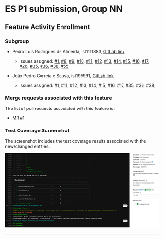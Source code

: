 # ES P1 submission, Group NN

## Feature Activity Enrollment

### Subgroup
 - Pedro Luís Rodrigues de Almeida, ist1111383, [GitLab link](https://gitlab.rnl.tecnico.ulisboa.pt/ist1111383)
   + Issues assigned: [#1](https://gitlab.rnl.tecnico.ulisboa.pt/es/es24-12/-/issues/1),
                      [#8](https://gitlab.rnl.tecnico.ulisboa.pt/es/es24-12/-/issues/8),
                      [#9](https://gitlab.rnl.tecnico.ulisboa.pt/es/es24-12/-/issues/9),
                      [#10](https://gitlab.rnl.tecnico.ulisboa.pt/es/es24-12/-/issues/10),
                      [#11](https://gitlab.rnl.tecnico.ulisboa.pt/es/es24-12/-/issues/11),
                      [#12](https://gitlab.rnl.tecnico.ulisboa.pt/es/es24-12/-/issues/12),
                      [#13](https://gitlab.rnl.tecnico.ulisboa.pt/es/es24-12/-/issues/13),
                      [#14](https://gitlab.rnl.tecnico.ulisboa.pt/es/es24-12/-/issues/14),
                      [#15](https://gitlab.rnl.tecnico.ulisboa.pt/es/es24-12/-/issues/15),
                      [#16](https://gitlab.rnl.tecnico.ulisboa.pt/es/es24-12/-/issues/16),
                      [#17](https://gitlab.rnl.tecnico.ulisboa.pt/es/es24-12/-/issues/17),
                      [#26](https://gitlab.rnl.tecnico.ulisboa.pt/es/es24-12/-/issues/26),
                      [#35](https://gitlab.rnl.tecnico.ulisboa.pt/es/es24-12/-/issues/35),
                      [#36](https://gitlab.rnl.tecnico.ulisboa.pt/es/es24-12/-/issues/36),
                      [#38](https://gitlab.rnl.tecnico.ulisboa.pt/es/es24-12/-/issues/38),
                      [#55](https://gitlab.rnl.tecnico.ulisboa.pt/es/es24-12/-/issues/55)
                      

                      
 - João Pedro Correia e Sousa, ist199991, [GitLab link](https://gitlab.rnl.tecnico.ulisboa.pt/ist199991)
   + Issues assigned: [#1](https://gitlab.rnl.tecnico.ulisboa.pt/es/es24-12/-/issues/1),
                      [#11](https://gitlab.rnl.tecnico.ulisboa.pt/es/es24-12/-/issues/11),
                      [#12](https://gitlab.rnl.tecnico.ulisboa.pt/es/es24-12/-/issues/12),
                      [#13](https://gitlab.rnl.tecnico.ulisboa.pt/es/es24-12/-/issues/13),
                      [#14](https://gitlab.rnl.tecnico.ulisboa.pt/es/es24-12/-/issues/14),
                      [#15](https://gitlab.rnl.tecnico.ulisboa.pt/es/es24-12/-/issues/15),
                      [#16](https://gitlab.rnl.tecnico.ulisboa.pt/es/es24-12/-/issues/16),
                      [#17](https://gitlab.rnl.tecnico.ulisboa.pt/es/es24-12/-/issues/17),
                      [#35](https://gitlab.rnl.tecnico.ulisboa.pt/es/es24-12/-/issues/35),
                      [#36](https://gitlab.rnl.tecnico.ulisboa.pt/es/es24-12/-/issues/36),
                      [#38](https://gitlab.rnl.tecnico.ulisboa.pt/es/es24-12/-/issues/38),
 
### Merge requests associated with this feature

The list of pull requests associated with this feature is:

 - [MR #1](https://gitlab.rnl.tecnico.ulisboa.pt/es/es24-12/-/merge_requests/1)

### Test Coverage Screenshot

The screenshot includes the test coverage results associated with the new/changed entities:

![Test Coverage Screenshot](./images/MR_1.png)

---
<!-- 
## Feature Participant Selection

### Subgroup
 - Name, istID, [GitLab link](https://gitlab.rnl.tecnico.ulisboa.pt/istXXXXXX)
   + Issues assigned: [#1](https://gitlab.rnl.tecnico.ulisboa.pt/es), [#3](https://gitlab.rnl.tecnico.ulisboa.pt/es)
 - Name, istID, [GitLab link](https://gitlab.rnl.tecnico.ulisboa.pt/istXXXXXX)
   + Issues assigned: [#2](https://github.com), [#4](https://github.com)
 
### Merge requests associated with this feature

The list of pull requests associated with this feature is:

 - [MR #1](https://gitlab.rnl.tecnico.ulisboa.pt/es)
 - [MR #2](https://gitlab.rnl.tecnico.ulisboa.pt/es)
 - [MR #3](https://gitlab.rnl.tecnico.ulisboa.pt/es)


### Test Coverage Screenshot

The screenshot includes the test coverage results associated with the new/changed entities:

![Test Coverage Screenshot](https://gitlab.rnl.tecnico.ulisboa.pt/es/templates/-/raw/main/2023/sprints/coverage-example.png?ref_type=heads)

---

## Feature Institution Assessment

### Subgroup
 - Name, istID, [GitLab link](https://gitlab.rnl.tecnico.ulisboa.pt/istXXXXXX)
   + Issues assigned: [#1](https://gitlab.rnl.tecnico.ulisboa.pt/es), [#3](https://gitlab.rnl.tecnico.ulisboa.pt/es)
 - Name, istID, [GitLab link](https://gitlab.rnl.tecnico.ulisboa.pt/istXXXXXX)
   + Issues assigned: [#2](https://github.com), [#4](https://github.com)
 
### Merge requests associated with this feature

The list of pull requests associated with this feature is:

 - [MR #1](https://gitlab.rnl.tecnico.ulisboa.pt/es)
 - [MR #2](https://gitlab.rnl.tecnico.ulisboa.pt/es)
 - [MR #3](https://gitlab.rnl.tecnico.ulisboa.pt/es)


### Test Coverage Screenshot

The screenshot includes the test coverage results associated with the new/changed entities:

![Test Coverage Screenshot](https://gitlab.rnl.tecnico.ulisboa.pt/es/templates/-/raw/main/2023/sprints/coverage-example.png?ref_type=heads)

--- -->